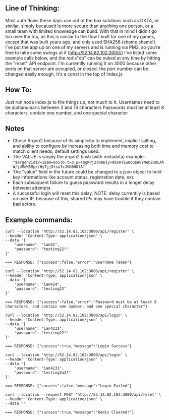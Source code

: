 ## Line of Thinking:
Most auth flows these days use out of the box solutions such as OKTA, or similar, simply becauseit is more secure than anything one person, or a small team with limited knowledge can build.
With that in mind I didn't go too over the top, as this is similar to the flow I built for one of my games, except that was built years ago, and only used SHA256 (shame shame!).
I've put the app up on one of my servers and is running via PM2, so you're free to take some swings at it (http://52.14.82.102:3000/) I've listed some example calls below, and the redis"db" can be nuked at any time by hitting the "reset" API endpoint.
I'm currentlly running it on 3000 because other ports on that server are occupied, or closed. the port number can be changed easily enough, it's a const in the top of index.js

## How To:
Just run node index.js to fire things up, not much to it. Usernames need to be alphanumaric between 3 and 16 characters Passwords must be at least 8 characters, contain one number, and one special character

## Notes 
- Chose Argon2 because of its simplicity to implement, implicit salting, and ability to configure by increasing both time and memory cost to match client needs, default settings used.
- The VALUE is simply the argon2 hash (with metadata) example: `"$argon2id$v=19$m=65536,t=3,p=4$gKPj27D8Hiy+9bsHTEwOoQ$A0YMeOZxDLAhW/jdMoW5Mp//HyTjj9lsuTcJVN8H8lA"`
- The "value" field in the future could be changed to a json object to hold key informations like account status, registration date, ext.
- Each subsaquent failure to guess password results in a longer delay between attempts
- A successful login will reset this delay, NOTE: delay currentlly is based on user IP, because of this, shared IPs may have trouble if they contain bad actors.


## Example commands:
```
curl --location 'http://52.14.82.102:3000/api/register' \
--header 'Content-Type: application/json' \
--data '{
    "username": "ian42",
    "password": "testing22!"
}'
```
`=== RESPONSE: {"success":false,"error":"Username Taken"}`
```
curl --location 'http://52.14.82.102:3000/api/register' \
--header 'Content-Type: application/json' \
--data '{
    "username": "ian424",
    "password": "testing22"
}'
```
`=== RESPONSE: {"success":false,"error":"Password must be at least 8 characters, and contain one number, and one special character"}`
```
curl --location 'http://52.14.82.102:3000/api/login' \
--header 'Content-Type: application/json' \
--data '{
    "username": "ian4231",
    "password": "testing22!"
}'
```
`=== RESPONSE: {"success":true,"message":"Login Success"}`
```
curl --location 'http://52.14.82.102:3000/api/login' \
--header 'Content-Type: application/json' \
--data '{
    "username": "ian4231",
    "password": "testing2a2!"
}'
```
`=== RESPONSE: {"success":false,"message":"Login Failed"}`
```
curl --location --request POST 'http://52.14.82.102:3000/api/reset' \
--header 'Content-Type: application/json' \
--data ''
```
`=== RESPONSE: {"success":true,"message":"Redis Cleared!"}`
